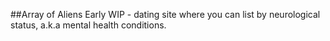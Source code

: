 ##Array of Aliens
Early WIP - dating site where you can list by neurological status, a.k.a mental health conditions.